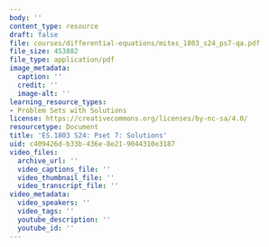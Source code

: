 ```yaml
---
body: ''
content_type: resource
draft: false
file: courses/differential-equations/mites_1803_s24_ps7-qa.pdf
file_size: 453882
file_type: application/pdf
image_metadata:
  caption: ''
  credit: ''
  image-alt: ''
learning_resource_types:
- Problem Sets with Solutions
license: https://creativecommons.org/licenses/by-nc-sa/4.0/
resourcetype: Document
title: 'ES.1803 S24: Pset 7: Solutions'
uid: c409426d-b33b-436e-8e21-9044310e3187
video_files:
  archive_url: ''
  video_captions_file: ''
  video_thumbnail_file: ''
  video_transcript_file: ''
video_metadata:
  video_speakers: ''
  video_tags: ''
  youtube_description: ''
  youtube_id: ''
---
```

